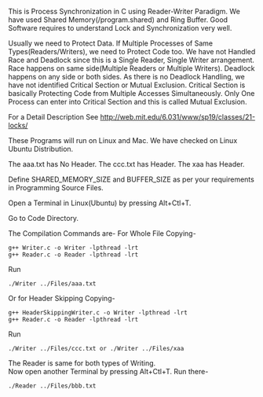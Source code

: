 This is Process Synchronization in C using Reader-Writer Paradigm.
We have used Shared Memory(/program.shared) and Ring Buffer.
Good Software requires to understand Lock and Synchronization very well.

Usually we need to Protect Data. If Multiple Processes of Same Types(Readers/Writers), we need to Protect Code too.
We have not Handled Race and Deadlock since this is a Single Reader, Single Writer arrangement.
Race happens on same side(Multiple Readers or Multiple Writers).
Deadlock happens on any side or both sides.
As there is no Deadlock Handling, we have not identified Critical Section or Mutual Exclusion.
Critical Section is basically Protecting Code from Multiple Accesses Simultaneously.
Only One Process can enter into Critical Section and this is called Mutual Exclusion.


For a Detail Description See http://web.mit.edu/6.031/www/sp19/classes/21-locks/


These Programs will run on Linux and Mac. We have checked on Linux Ubuntu Distribution.

The aaa.txt has No Header.
The ccc.txt has Header.
The xaa has Header.


Define SHARED_MEMORY_SIZE and BUFFER_SIZE as per your requirements in Programming Source Files.


Open a Terminal in Linux(Ubuntu) by pressing Alt+Ctl+T.

Go to Code Directory.

The Compilation Commands are-
For Whole File Copying-

 
    g++ Writer.c -o Writer -lpthread -lrt
    g++ Reader.c -o Reader -lpthread -lrt
    
Run 

    ./Writer ../Files/aaa.txt

    
Or for Header Skipping Copying-

    
    g++ HeaderSkippingWriter.c -o Writer -lpthread -lrt
    g++ Reader.c -o Reader -lpthread -lrt
    
Run 

    ./Writer ../Files/ccc.txt or ./Writer ../Files/xaa

The Reader is same for both types of Writing.    
Now open another Terminal  by pressing Alt+Ctl+T.
Run there-

    ./Reader ../Files/bbb.txt